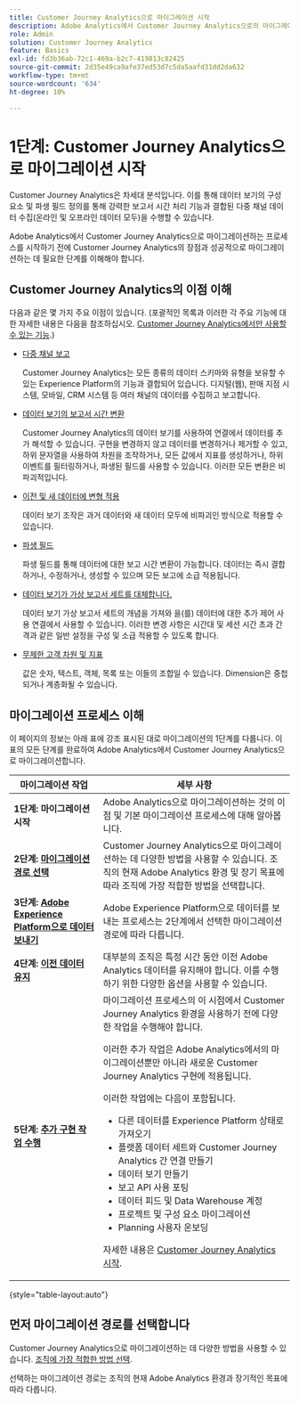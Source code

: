 ```yaml
---
title: Customer Journey Analytics으로 마이그레이션 시작
description: Adobe Analytics에서 Customer Journey Analytics으로의 마이그레이션 계획
role: Admin
solution: Customer Journey Analytics
feature: Basics
exl-id: fd3b36ab-72c1-469a-b2c7-419813c82425
source-git-commit: 2d35e49ca9afe37ed53d7c5da5aafd31dd2da632
workflow-type: tm+mt
source-wordcount: '634'
ht-degree: 10%

---
```


# 1단계: Customer Journey Analytics으로 마이그레이션 시작

Customer Journey Analytics은 차세대 분석입니다. 이를 통해 데이터 보기의 구성 요소 및 파생 필드 정의를 통해 강력한 보고서 시간 처리 기능과 결합된 다중 채널 데이터 수집(온라인 및 오프라인 데이터 모두)을 수행할 수 있습니다.

Adobe Analytics에서 Customer Journey Analytics으로 마이그레이션하는 프로세스를 시작하기 전에 Customer Journey Analytics의 장점과 성공적으로 마이그레이션하는 데 필요한 단계를 이해해야 합니다.

## Customer Journey Analytics의 이점 이해

다음과 같은 몇 가지 주요 이점이 있습니다. (포괄적인 목록과 이러한 각 주요 기능에 대한 자세한 내용은 다음을 참조하십시오. [Customer Journey Analytics에서만 사용할 수 있는 기능](/help/getting-started/aa-vs-cja/cja-aa.md#adobe-customer-journey-analytics-features-not-available-in-adobe-analytics).)

* [다중 채널 보고](/help/getting-started/aa-to-cja-user.md#changes-to-data-architecture)

  Customer Journey Analytics는 모든 종류의 데이터 스키마와 유형을 보유할 수 있는 Experience Platform의 기능과 결합되어 있습니다. 디지털(웹), 판매 지점 시스템, 모바일, CRM 시스템 등 여러 채널의 데이터를 수집하고 보고합니다.

* [데이터 보기의 보고서 시간 변환](/help/getting-started/aa-vs-cja/vrs-dataview-sandbox-adc.md#customer-journey-analytics-data-views)

  Customer Journey Analytics의 데이터 보기를 사용하여 연결에서 데이터를 추가 해석할 수 있습니다. 구현을 변경하지 않고 데이터를 변경하거나 제거할 수 있고, 하위 문자열을 사용하여 차원을 조작하거나, 모든 값에서 지표를 생성하거나, 하위 이벤트를 필터링하거나, 파생된 필드를 사용할 수 있습니다. 이러한 모든 변환은 비파괴적입니다.

* [이전 및 새 데이터에 변형 적용](/help/getting-started/aa-vs-cja/vrs-dataview-sandbox-adc.md)

  데이터 보기 조작은 과거 데이터와 새 데이터 모두에 비파괴인 방식으로 적용할 수 있습니다.

* [파생 필드](/help/data-views/derived-fields/derived-fields.md)

  파생 필드를 통해 데이터에 대한 보고 시간 변환이 가능합니다. 데이터는 즉시 결합하거나, 수정하거나, 생성할 수 있으며 모든 보고에 소급 적용됩니다.

* [데이터 보기가 가상 보고서 세트를 대체합니다.](/help/getting-started/aa-to-cja-user.md#changes-to-the-concept-of-virtual-report-suites)

  데이터 보기 가상 보고서 세트의 개념을 가져와 을(를) 데이터에 대한 추가 제어 사용 연결에서 사용할 수 있습니다. 이러한 변경 사항은 시간대 및 세션 시간 초과 간격과 같은 일반 설정을 구성 및 소급 적용할 수 있도록 합니다.

* [무제한 고객 차원 및 지표](/help/getting-started/aa-to-cja-user.md#changes-to-the-concept-of-evars-and-props)

  값은 숫자, 텍스트, 객체, 목록 또는 이들의 조합일 수 있습니다. Dimension은 중첩되거나 계층화될 수 있습니다.

## 마이그레이션 프로세스 이해

<!-- Include a graphic of the end-to-end process, as well as links to each step of the process -->
이 페이지의 정보는 아래 표에 강조 표시된 대로 마이그레이션의 1단계를 다룹니다. 이 표의 모든 단계를 완료하여 Adobe Analytics에서 Customer Journey Analytics으로 마이그레이션합니다.

| 마이그레이션 작업 | 세부 사항 |
|---------|----------|
| <span class="preview">**1단계: 마이그레이션 시작**</span> | <span class="preview">Adobe Analytics으로 마이그레이션하는 것의 이점 및 기본 마이그레이션 프로세스에 대해 알아봅니다.</span> |
| **2단계: [마이그레이션 경로 선택](/help/getting-started/cja-migration/cja-migration-path.md)** | Customer Journey Analytics으로 마이그레이션하는 데 다양한 방법을 사용할 수 있습니다. 조직의 현재 Adobe Analytics 환경 및 장기 목표에 따라 조직에 가장 적합한 방법을 선택합니다. |
| **3단계: [Adobe Experience Platform으로 데이터 보내기](/help/getting-started/cja-migration/cja-migration-send-to-platform.md)** | Adobe Experience Platform으로 데이터를 보내는 프로세스는 2단계에서 선택한 마이그레이션 경로에 따라 다릅니다. |
| **4단계: [이전 데이터 유지](/help/getting-started/cja-migration/cja-migration-historical-data.md)** | 대부분의 조직은 특정 시간 동안 이전 Adobe Analytics 데이터를 유지해야 합니다. 이를 수행하기 위한 다양한 옵션을 사용할 수 있습니다. |
| **5단계: [추가 구현 작업 수행](/help/getting-started/cja-getting-started.md)** | 마이그레이션 프로세스의 이 시점에서 Customer Journey Analytics 환경을 사용하기 전에 다양한 작업을 수행해야 합니다.<p>이러한 추가 작업은 Adobe Analytics에서의 마이그레이션뿐만 아니라 새로운 Customer Journey Analytics 구현에 적용됩니다.</p><p>이러한 작업에는 다음이 포함됩니다.</p><ul><li>다른 데이터를 Experience Platform 상태로 가져오기</li><li>플랫폼 데이터 세트와 Customer Journey Analytics 간 연결 만들기</li><li>데이터 보기 만들기</li><li>보고 API 사용 포팅</li><li>데이터 피드 및 Data Warehouse 계정</li><li>프로젝트 및 구성 요소 마이그레이션</li><li>Planning 사용자 온보딩</li></ul> <p>자세한 내용은 [Customer Journey Analytics 시작](/help/getting-started/cja-getting-started.md). |

{style="table-layout:auto"}

## 먼저 마이그레이션 경로를 선택합니다

Customer Journey Analytics으로 마이그레이션하는 데 다양한 방법을 사용할 수 있습니다. [조직에 가장 적합한 방법 선택](/help/getting-started/cja-migration/cja-migration-path.md).

선택하는 마이그레이션 경로는 조직의 현재 Adobe Analytics 환경과 장기적인 목표에 따라 다릅니다.
